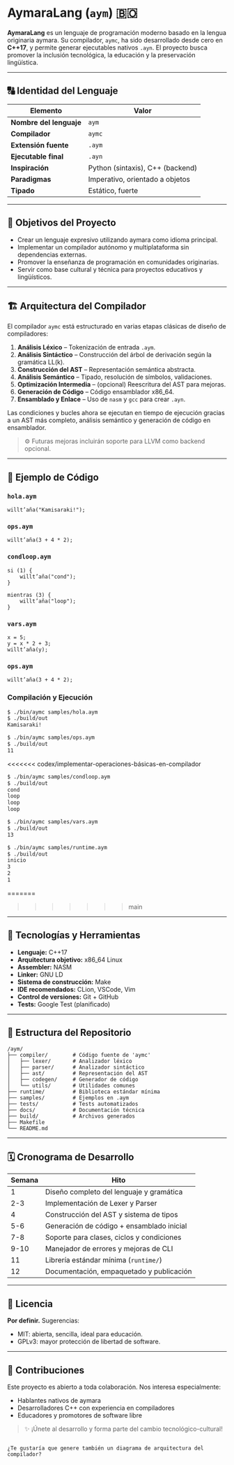 # AymaraLang (`aym`) 🇧🇴

**AymaraLang** es un lenguaje de programación moderno basado en la lengua originaria aymara. Su compilador, `aymc`, ha sido desarrollado desde cero en **C++17**, y permite generar ejecutables nativos `.ayn`. El proyecto busca promover la inclusión tecnológica, la educación y la preservación lingüística.

---

## 🔠 Identidad del Lenguaje

| Elemento                | Valor                              |
|-------------------------|------------------------------------|
| **Nombre del lenguaje** | `aym`                              |
| **Compilador**          | `aymc`                             |
| **Extensión fuente**    | `.aym`                             |
| **Ejecutable final**    | `.ayn`                             |
| **Inspiración**         | Python (sintaxis), C++ (backend)   |
| **Paradigmas**          | Imperativo, orientado a objetos    |
| **Tipado**              | Estático, fuerte                   |

---

## 🎯 Objetivos del Proyecto

- Crear un lenguaje expresivo utilizando aymara como idioma principal.
- Implementar un compilador autónomo y multiplataforma sin dependencias externas.
- Promover la enseñanza de programación en comunidades originarias.
- Servir como base cultural y técnica para proyectos educativos y lingüísticos.

---

## 🏗 Arquitectura del Compilador

El compilador `aymc` está estructurado en varias etapas clásicas de diseño de compiladores:

1. **Análisis Léxico** – Tokenización de entrada `.aym`.
2. **Análisis Sintáctico** – Construcción del árbol de derivación según la gramática LL(k).
3. **Construcción del AST** – Representación semántica abstracta.
4. **Análisis Semántico** – Tipado, resolución de símbolos, validaciones.
5. **Optimización Intermedia** – (opcional) Reescritura del AST para mejoras.
6. **Generación de Código** – Código ensamblador x86_64.
7. **Ensamblado y Enlace** – Uso de `nasm` y `gcc` para crear `.ayn`.

Las condiciones y bucles ahora se ejecutan en tiempo de ejecución gracias a un
AST más completo, análisis semántico y generación de código en ensamblador.

> ⚙️ Futuras mejoras incluirán soporte para LLVM como backend opcional.

---

## 🧪 Ejemplo de Código

### `hola.aym`
```aymara
willt’aña("Kamisaraki!");
```

### `ops.aym`
```aymara
willt’aña(3 + 4 * 2);
```

### `condloop.aym`
```aymara
si (1) {
    willt’aña("cond");
}

mientras (3) {
    willt’aña("loop");
}
```

### `vars.aym`
```aymara
x = 5;
y = x * 2 + 3;
willt’aña(y);
```

### `ops.aym`
```aymara
willt’aña(3 + 4 * 2);
```

### Compilación y Ejecución

```bash
$ ./bin/aymc samples/hola.aym
$ ./build/out
Kamisaraki!
```

```bash
$ ./bin/aymc samples/ops.aym
$ ./build/out
11
```

<<<<<<< codex/implementar-operaciones-básicas-en-compilador
```bash
$ ./bin/aymc samples/condloop.aym
$ ./build/out
cond
loop
loop
loop
```

```bash
$ ./bin/aymc samples/vars.aym
$ ./build/out
13
```

```bash
$ ./bin/aymc samples/runtime.aym
$ ./build/out
inicio
3
2
1
```

=======
>>>>>>> main
---

## 🧰 Tecnologías y Herramientas

* **Lenguaje:** C++17
* **Arquitectura objetivo:** x86\_64 Linux
* **Assembler:** NASM
* **Linker:** GNU LD
* **Sistema de construcción:** Make
* **IDE recomendados:** CLion, VSCode, Vim
* **Control de versiones:** Git + GitHub
* **Tests:** Google Test (planificado)

---

## 📁 Estructura del Repositorio

```
/aym/
├── compiler/        # Código fuente de 'aymc'
│   ├── lexer/       # Analizador léxico
│   ├── parser/      # Analizador sintáctico
│   ├── ast/         # Representación del AST
│   ├── codegen/     # Generador de código
│   └── utils/       # Utilidades comunes
├── runtime/         # Biblioteca estándar mínima
├── samples/         # Ejemplos en .aym
├── tests/           # Tests automatizados
├── docs/            # Documentación técnica
├── build/           # Archivos generados
├── Makefile
└── README.md
```

---

## 🗓 Cronograma de Desarrollo

| Semana | Hito                                      |
| ------ | ----------------------------------------- |
| 1      | Diseño completo del lenguaje y gramática  |
| 2-3    | Implementación de Lexer y Parser          |
| 4      | Construcción del AST y sistema de tipos   |
| 5-6    | Generación de código + ensamblado inicial |
| 7-8    | Soporte para clases, ciclos y condiciones |
| 9-10   | Manejador de errores y mejoras de CLI     |
| 11     | Librería estándar mínima (`runtime/`)     |
| 12     | Documentación, empaquetado y publicación  |

---

## 📜 Licencia

**Por definir.** Sugerencias:

* MIT: abierta, sencilla, ideal para educación.
* GPLv3: mayor protección de libertad de software.

---

## 📣 Contribuciones

Este proyecto es abierto a toda colaboración. Nos interesa especialmente:

* Hablantes nativos de aymara
* Desarrolladores C++ con experiencia en compiladores
* Educadores y promotores de software libre

> ✨ ¡Únete al desarrollo y forma parte del cambio tecnológico-cultural!

```

¿Te gustaría que genere también un diagrama de arquitectura del compilador?
```
